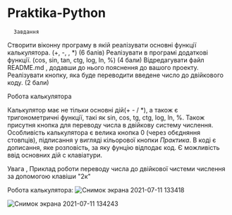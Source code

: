 # Praktika-Python
      Завдання
Створити віконну програму в якій реалізувати основні функції
калькулятора.
(+, -, \, *) (6 балів)
 Реалізувати в програмі додаткові функції.
(cos, sin, tan, ctg, log, ln, %) (4 бали)
Відредагувати файл README.md , додавши до нього пояснення до
вашого проекту.
Реалізувати кнопку, яка буде переводити введене число до двійкового
коду. (2 бали)

  Робота калькулятора
 
Калькулятор має  не тільки основні дій(+ - / *), а також є тригонометричні функції, такі як sin, cos, tg, ctg, log, ln, %. 
Також присутня кнопка для  переводу числа в двійкову систему числення. Особливість калькулятора є велика кнопка 0 (через обєдняння стовпців),
підписання  у вигляді кільорової кнопки *Практика*. В коді є дописання, яке розповість, за яку фунцію відподає код. Є можливість ввід основних дій с клавіатури.

Увага , Приклад роботи переводу числа до двійкової чистеми числення за допомогою клавіши "2к"
 
Робота калькулятора:
![Снимок экрана 2021-07-11 133418](https://user-images.githubusercontent.com/86766660/125191967-e6f35d00-e24d-11eb-9b58-35b6f7422164.png) 

![Снимок экрана 2021-07-11 134243](https://user-images.githubusercontent.com/86766660/125191966-e65ac680-e24d-11eb-9ab6-823a5ea741db.png)


      
